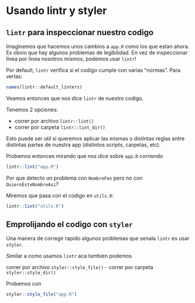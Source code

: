 Usando lintr y styler
================

## `lintr` para inspeccionar nuestro codigo

Imaginemos que hacemos unos cambios a `app.R` como los que estan ahora.
Es obvio que hay algunos problemas de legibilidad. En vez de
inspeccionar linea por linea nosotros mismos, podemos usar `lintr`!

Por default, `lintr` verifica si el codigo cumple con varias “normas”.
Para verlas:

``` r
names(lintr::default_linters)
```

Veamos entonces que nos dice `lintr` de nuestro codigo.

Tenemos 2 opciones:

-   correr por archivo `lintr::lint()`
-   correr por carpeta `lintr::lint_dir()`

Esto puede ser util si queremos aplicar las mismas o distintas reglas
entre distintas partes de nuestra app (distintos scripts, carpetas,
etc).

Probemos entonces mirando que nos dice sobre `app.R` corriendo

``` r
lintr::lint("app.R")
```

Por que detecto un problema con `NombreFeo` pero no con
`QuieroEsteNombreAsi`?

Miremos que pasa con el codigo en `utils.R`:

``` r
lintr::lint("utils.R")
```

## Emprolijando el codigo con `styler`

Una manera de corregir rapido algunos problemas que senala `lintr` es
usar `styler`.

Similar a como usamos `lintr` aca tambien podemos

correr por archivo `styler::style_file()` - correr por carpeta
`styler::style_dir()`

Probemos con

``` r
styler::style_file("app.R")
```
